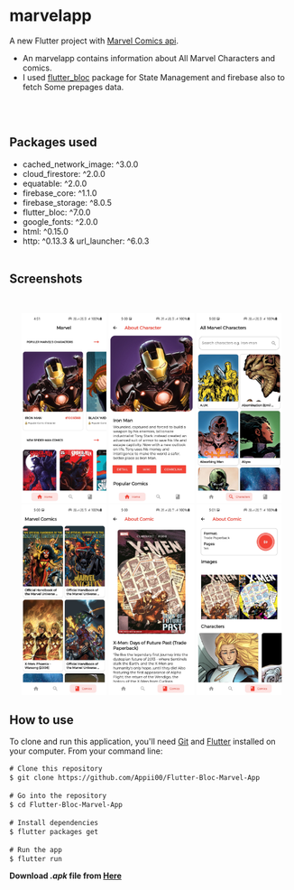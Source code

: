 # marvelapp

A new Flutter project with [Marvel Comics api](https://developer.marvel.com/).

- An marvelapp contains information about All Marvel Characters and comics.
- I used [flutter_bloc](https://pub.dev/packages/flutter_bloc) package for State Management and firebase also to fetch Some prepages data.


</br>
</br>

## Packages used

- cached_network_image: ^3.0.0
- cloud_firestore: ^2.0.0
- equatable: ^2.0.0
- firebase_core: ^1.1.0
- firebase_storage: ^8.0.5
- flutter_bloc: ^7.0.0
- google_fonts: ^2.0.0
- html: ^0.15.0
- http: ^0.13.3
  & url_launcher: ^6.0.3
  <br>
  <br>

## Screenshots

<br>
<p align="center">
<img src="screenshots\Screenshot_20210607-165128.jpg" width="30%">
<img src="screenshots\Screenshot_20210607-170002.jpg" width="30%">
<img src="screenshots\Screenshot_20210607-170018.jpg" width="30%">
<img src="screenshots\Screenshot_20210607-170030.jpg" width="30%">
<img src="screenshots\Screenshot_20210607-170057.jpg" width="30%">
<img src="screenshots\Screenshot_20210607-170108.jpg" width="30%">
</p>

## How to use

To clone and run this application, you'll need [Git](https://git-scm.com/downloads) and [Flutter](https://flutter.dev/docs/get-started/install) installed on your computer. From your command line:

```
# Clone this repository
$ git clone https://github.com/Appii00/Flutter-Bloc-Marvel-App

# Go into the repository
$ cd Flutter-Bloc-Marvel-App

# Install dependencies
$ flutter packages get

# Run the app
$ flutter run
```

**Download _.apk_ file from [Here](https://mega.nz/file/u08FXCLR#eSHqeKn9aYV85K5NZoP59pmAkogW0RS7vGXoDmXnI-Q)**
